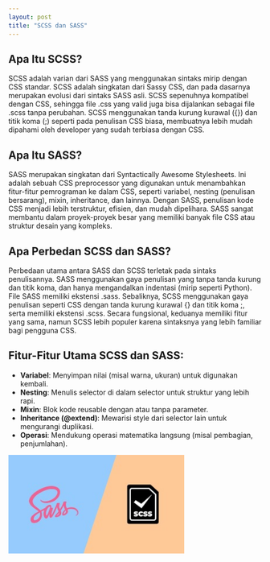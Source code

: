 ```yaml
---
layout: post
title: "SCSS dan SASS"
---
```


## Apa Itu SCSS?

SCSS adalah varian dari SASS yang menggunakan sintaks mirip dengan CSS standar. SCSS adalah singkatan dari Sassy CSS, dan pada dasarnya merupakan evolusi dari sintaks SASS asli. SCSS sepenuhnya kompatibel dengan CSS, sehingga file .css yang valid juga bisa dijalankan sebagai file .scss tanpa perubahan. SCSS menggunakan tanda kurung kurawal ({}) dan titik koma (;) seperti pada penulisan CSS biasa, membuatnya lebih mudah dipahami oleh developer yang sudah terbiasa dengan CSS.


## Apa Itu SASS?

SASS merupakan singkatan dari Syntactically Awesome Stylesheets. Ini adalah sebuah CSS preprocessor yang digunakan untuk menambahkan fitur-fitur pemrograman ke dalam CSS, seperti variabel, nesting (penulisan bersarang), mixin, inheritance, dan lainnya. Dengan SASS, penulisan kode CSS menjadi lebih terstruktur, efisien, dan mudah dipelihara. SASS sangat membantu dalam proyek-proyek besar yang memiliki banyak file CSS atau struktur desain yang kompleks.

## Apa Perbedan SCSS dan SASS?

Perbedaan utama antara SASS dan SCSS terletak pada sintaks penulisannya. SASS menggunakan gaya penulisan yang tanpa tanda kurung dan titik koma, dan hanya mengandalkan indentasi (mirip seperti Python). File SASS memiliki ekstensi .sass. Sebaliknya, SCSS menggunakan gaya penulisan seperti CSS dengan tanda kurung kurawal {} dan titik koma ;, serta memiliki ekstensi .scss. Secara fungsional, keduanya memiliki fitur yang sama, namun SCSS lebih populer karena sintaksnya yang lebih familiar bagi pengguna CSS.

## Fitur-Fitur Utama SCSS dan SASS:
- **Variabel**: Menyimpan nilai (misal warna, ukuran) untuk digunakan kembali.
- **Nesting**: Menulis selector di dalam selector untuk struktur yang lebih rapi.
- **Mixin**: Blok kode reusable dengan atau tanpa parameter.
- **Inheritance (@extend)**: Mewarisi style dari selector lain untuk mengurangi duplikasi.
- **Operasi**: Mendukung operasi matematika langsung (misal pembagian, penjumlahan).

<img src="/assets/images/gambar10.png" style="width: 350px; height: auto;">